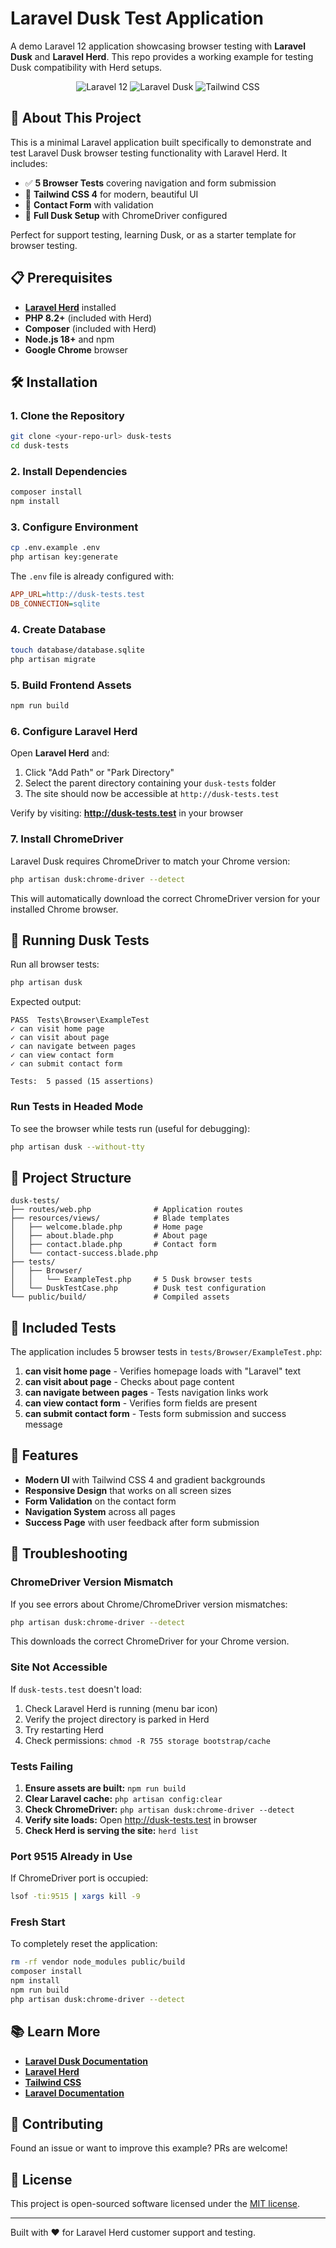 # Laravel Dusk Test Application

A demo Laravel 12 application showcasing browser testing with **Laravel Dusk** and **Laravel Herd**. This repo provides a working example for testing Dusk compatibility with Herd setups.

<p align="center">
  <img src="https://img.shields.io/badge/Laravel-12-FF2D20?style=for-the-badge&logo=laravel" alt="Laravel 12">
  <img src="https://img.shields.io/badge/Dusk-8.3-4E56A6?style=for-the-badge" alt="Laravel Dusk">
  <img src="https://img.shields.io/badge/Tailwind-4.0-38B2AC?style=for-the-badge&logo=tailwind-css" alt="Tailwind CSS">
</p>

## 🚀 About This Project

This is a minimal Laravel application built specifically to demonstrate and test Laravel Dusk browser testing functionality with Laravel Herd. It includes:

- ✅ **5 Browser Tests** covering navigation and form submission
- 🎨 **Tailwind CSS 4** for modern, beautiful UI
- 📝 **Contact Form** with validation
- 🧪 **Full Dusk Setup** with ChromeDriver configured

Perfect for support testing, learning Dusk, or as a starter template for browser testing.

## 📋 Prerequisites

- **[Laravel Herd](https://herd.laravel.com)** installed
- **PHP 8.2+** (included with Herd)
- **Composer** (included with Herd)
- **Node.js 18+** and npm
- **Google Chrome** browser

## 🛠️ Installation

### 1. Clone the Repository

```bash
git clone <your-repo-url> dusk-tests
cd dusk-tests
```

### 2. Install Dependencies

```bash
composer install
npm install
```

### 3. Configure Environment

```bash
cp .env.example .env
php artisan key:generate
```

The `.env` file is already configured with:
```ini
APP_URL=http://dusk-tests.test
DB_CONNECTION=sqlite
```

### 4. Create Database

```bash
touch database/database.sqlite
php artisan migrate
```

### 5. Build Frontend Assets

```bash
npm run build
```

### 6. Configure Laravel Herd

Open **Laravel Herd** and:
1. Click "Add Path" or "Park Directory"
2. Select the parent directory containing your `dusk-tests` folder
3. The site should now be accessible at `http://dusk-tests.test`

Verify by visiting: **http://dusk-tests.test** in your browser

### 7. Install ChromeDriver

Laravel Dusk requires ChromeDriver to match your Chrome version:

```bash
php artisan dusk:chrome-driver --detect
```

This will automatically download the correct ChromeDriver version for your installed Chrome browser.

## 🧪 Running Dusk Tests

Run all browser tests:

```bash
php artisan dusk
```

Expected output:
```
PASS  Tests\Browser\ExampleTest
✓ can visit home page
✓ can visit about page
✓ can navigate between pages
✓ can view contact form
✓ can submit contact form

Tests:  5 passed (15 assertions)
```

### Run Tests in Headed Mode

To see the browser while tests run (useful for debugging):

```bash
php artisan dusk --without-tty
```

## 📁 Project Structure

```
dusk-tests/
├── routes/web.php              # Application routes
├── resources/views/            # Blade templates
│   ├── welcome.blade.php       # Home page
│   ├── about.blade.php         # About page
│   ├── contact.blade.php       # Contact form
│   └── contact-success.blade.php
├── tests/
│   ├── Browser/
│   │   └── ExampleTest.php     # 5 Dusk browser tests
│   └── DuskTestCase.php        # Dusk test configuration
└── public/build/               # Compiled assets
```

## 🧪 Included Tests

The application includes 5 browser tests in `tests/Browser/ExampleTest.php`:

1. **can visit home page** - Verifies homepage loads with "Laravel" text
2. **can visit about page** - Checks about page content
3. **can navigate between pages** - Tests navigation links work
4. **can view contact form** - Verifies form fields are present
5. **can submit contact form** - Tests form submission and success message

## 🎨 Features

- **Modern UI** with Tailwind CSS 4 and gradient backgrounds
- **Responsive Design** that works on all screen sizes
- **Form Validation** on the contact form
- **Navigation System** across all pages
- **Success Page** with user feedback after form submission

## 🐛 Troubleshooting

### ChromeDriver Version Mismatch

If you see errors about Chrome/ChromeDriver version mismatches:

```bash
php artisan dusk:chrome-driver --detect
```

This downloads the correct ChromeDriver for your Chrome version.

### Site Not Accessible

If `dusk-tests.test` doesn't load:

1. Check Laravel Herd is running (menu bar icon)
2. Verify the project directory is parked in Herd
3. Try restarting Herd
4. Check permissions: `chmod -R 755 storage bootstrap/cache`

### Tests Failing

1. **Ensure assets are built:** `npm run build`
2. **Clear Laravel cache:** `php artisan config:clear`
3. **Check ChromeDriver:** `php artisan dusk:chrome-driver --detect`
4. **Verify site loads:** Open http://dusk-tests.test in browser
5. **Check Herd is serving the site:** `herd list`

### Port 9515 Already in Use

If ChromeDriver port is occupied:

```bash
lsof -ti:9515 | xargs kill -9
```

### Fresh Start

To completely reset the application:

```bash
rm -rf vendor node_modules public/build
composer install
npm install
npm run build
php artisan dusk:chrome-driver --detect
```

## 📚 Learn More

- **[Laravel Dusk Documentation](https://laravel.com/docs/dusk)**
- **[Laravel Herd](https://herd.laravel.com)**
- **[Tailwind CSS](https://tailwindcss.com)**
- **[Laravel Documentation](https://laravel.com/docs)**

## 🤝 Contributing

Found an issue or want to improve this example? PRs are welcome!

## 📝 License

This project is open-sourced software licensed under the [MIT license](https://opensource.org/licenses/MIT).

---

Built with ❤️ for Laravel Herd customer support and testing.
